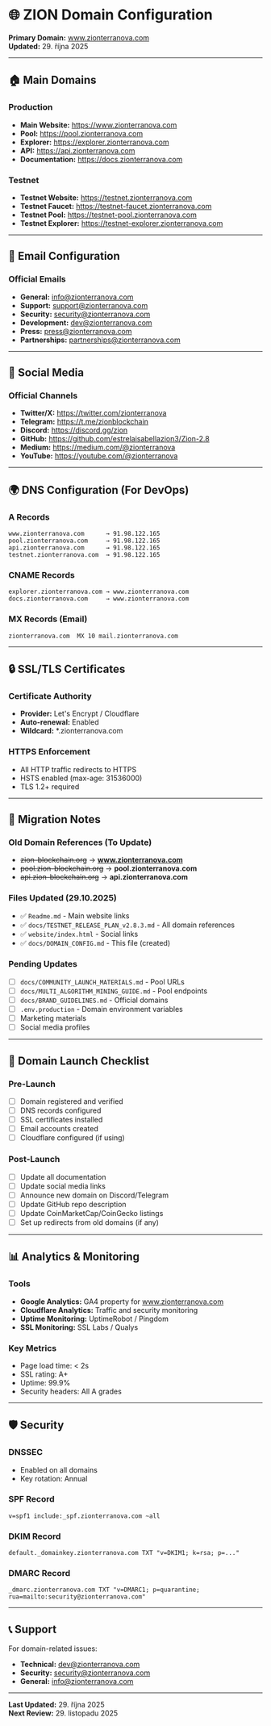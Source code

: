 # 🌐 ZION Domain Configuration

**Primary Domain:** www.zionterranova.com  
**Updated:** 29. října 2025

---

## 🏠 Main Domains

### Production
- **Main Website:** https://www.zionterranova.com
- **Pool:** https://pool.zionterranova.com
- **Explorer:** https://explorer.zionterranova.com
- **API:** https://api.zionterranova.com
- **Documentation:** https://docs.zionterranova.com

### Testnet
- **Testnet Website:** https://testnet.zionterranova.com
- **Testnet Faucet:** https://testnet-faucet.zionterranova.com
- **Testnet Pool:** https://testnet-pool.zionterranova.com
- **Testnet Explorer:** https://testnet-explorer.zionterranova.com

---

## 📧 Email Configuration

### Official Emails
- **General:** info@zionterranova.com
- **Support:** support@zionterranova.com
- **Security:** security@zionterranova.com
- **Development:** dev@zionterranova.com
- **Press:** press@zionterranova.com
- **Partnerships:** partnerships@zionterranova.com

---

## 🔗 Social Media

### Official Channels
- **Twitter/X:** https://twitter.com/zionterranova
- **Telegram:** https://t.me/zionblockchain
- **Discord:** https://discord.gg/zion
- **GitHub:** https://github.com/estrelaisabellazion3/Zion-2.8
- **Medium:** https://medium.com/@zionterranova
- **YouTube:** https://youtube.com/@zionterranova

---

## 🌍 DNS Configuration (For DevOps)

### A Records
```
www.zionterranova.com      → 91.98.122.165
pool.zionterranova.com     → 91.98.122.165
api.zionterranova.com      → 91.98.122.165
testnet.zionterranova.com  → 91.98.122.165
```

### CNAME Records
```
explorer.zionterranova.com → www.zionterranova.com
docs.zionterranova.com     → www.zionterranova.com
```

### MX Records (Email)
```
zionterranova.com  MX 10 mail.zionterranova.com
```

---

## 🔒 SSL/TLS Certificates

### Certificate Authority
- **Provider:** Let's Encrypt / Cloudflare
- **Auto-renewal:** Enabled
- **Wildcard:** *.zionterranova.com

### HTTPS Enforcement
- All HTTP traffic redirects to HTTPS
- HSTS enabled (max-age: 31536000)
- TLS 1.2+ required

---

## 📝 Migration Notes

### Old Domain References (To Update)
- ~~zion-blockchain.org~~ → **www.zionterranova.com**
- ~~pool.zion-blockchain.org~~ → **pool.zionterranova.com**
- ~~api.zion-blockchain.org~~ → **api.zionterranova.com**

### Files Updated (29.10.2025)
- ✅ `Readme.md` - Main website links
- ✅ `docs/TESTNET_RELEASE_PLAN_v2.8.3.md` - All domain references
- ✅ `website/index.html` - Social links
- ✅ `docs/DOMAIN_CONFIG.md` - This file (created)

### Pending Updates
- [ ] `docs/COMMUNITY_LAUNCH_MATERIALS.md` - Pool URLs
- [ ] `docs/MULTI_ALGORITHM_MINING_GUIDE.md` - Pool endpoints
- [ ] `docs/BRAND_GUIDELINES.md` - Official domains
- [ ] `.env.production` - Domain environment variables
- [ ] Marketing materials
- [ ] Social media profiles

---

## 🚀 Domain Launch Checklist

### Pre-Launch
- [ ] Domain registered and verified
- [ ] DNS records configured
- [ ] SSL certificates installed
- [ ] Email accounts created
- [ ] Cloudflare configured (if using)

### Post-Launch
- [ ] Update all documentation
- [ ] Update social media links
- [ ] Announce new domain on Discord/Telegram
- [ ] Update GitHub repo description
- [ ] Update CoinMarketCap/CoinGecko listings
- [ ] Set up redirects from old domains (if any)

---

## 📊 Analytics & Monitoring

### Tools
- **Google Analytics:** GA4 property for www.zionterranova.com
- **Cloudflare Analytics:** Traffic and security monitoring
- **Uptime Monitoring:** UptimeRobot / Pingdom
- **SSL Monitoring:** SSL Labs / Qualys

### Key Metrics
- Page load time: < 2s
- SSL rating: A+
- Uptime: 99.9%
- Security headers: All A grades

---

## 🛡️ Security

### DNSSEC
- Enabled on all domains
- Key rotation: Annual

### SPF Record
```
v=spf1 include:_spf.zionterranova.com ~all
```

### DKIM Record
```
default._domainkey.zionterranova.com TXT "v=DKIM1; k=rsa; p=..."
```

### DMARC Record
```
_dmarc.zionterranova.com TXT "v=DMARC1; p=quarantine; rua=mailto:security@zionterranova.com"
```

---

## 📞 Support

For domain-related issues:
- **Technical:** dev@zionterranova.com
- **Security:** security@zionterranova.com
- **General:** info@zionterranova.com

---

**Last Updated:** 29. října 2025  
**Next Review:** 29. listopadu 2025
